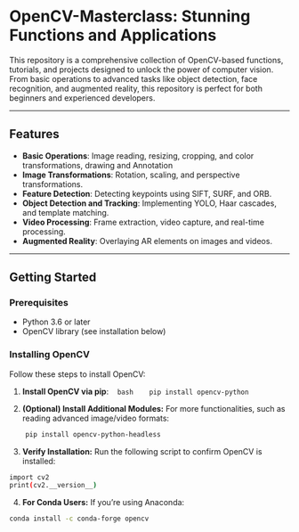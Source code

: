 # OpenCV-Masterclass: Stunning Functions and Applications

This repository is a comprehensive collection of OpenCV-based functions, tutorials, and projects designed to unlock the power of computer vision. From basic operations to advanced tasks like object detection, face recognition, and augmented reality, this repository is perfect for both beginners and experienced developers.

---

## Features

- **Basic Operations**: Image reading, resizing, cropping, and color transformations, drawing and Annotation
- **Image Transformations**: Rotation, scaling, and perspective transformations.
- **Feature Detection**: Detecting keypoints using SIFT, SURF, and ORB.
- **Object Detection and Tracking**: Implementing YOLO, Haar cascades, and template matching.
- **Video Processing**: Frame extraction, video capture, and real-time processing.
- **Augmented Reality**: Overlaying AR elements on images and videos.

---

## Getting Started

### Prerequisites
- Python 3.6 or later
- OpenCV library (see installation below)

### Installing OpenCV
Follow these steps to install OpenCV:

1. **Install OpenCV via pip**:
   ```bash
   pip install opencv-python
   ```

2.	**(Optional) Install Additional Modules:**
    For more functionalities, such as reading advanced image/video formats:

```bash
    pip install opencv-python-headless 
```

3.	**Verify Installation:**
Run the following script to confirm OpenCV is installed:

```bash
import cv2
print(cv2.__version__)
```

4.	**For Conda Users:**
If you’re using Anaconda:
```bash
conda install -c conda-forge opencv
```
